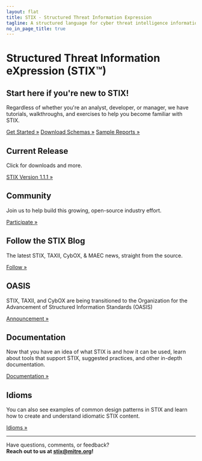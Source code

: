 ```yaml
---
layout: flat
title: STIX - Structured Threat Information Expression
tagline: A structured language for cyber threat intelligence information
no_in_page_title: true
---
```


<h1 class="site-title">Structured Threat Information eXpression (STIX™)</h1>

<div class="jumbotron">
  <h2><strong>Start here if you're new to STIX!</strong></h2>
  <p>Regardless of whether you're an analyst, developer, or manager, we have tutorials, walkthroughs, and exercises to help you become familiar
  with STIX.</p>
  <p><a class="btn btn-primary btn-lg" role="button" href="/getting-started">Get Started »</a>
  <a class="btn btn-info btn-lg" role="button" href="/release">Download Schemas »</a>
  <a class="btn btn-default btn-lg" role="button" href="/examples">Sample Reports »</a>
  </p>
</div>

<div class="row">
  <div class="col-md-4 text-center">
    <h2>Current Release</h2>
    <p>Click for downloads and more.</p>
    <p><a class="btn btn-primary btn-lg" role="button" href="https://stix.mitre.org/language/version1.1.1/">STIX Version 1.1.1 »</a></p>
  </div>
  <div class="col-md-4 text-center">
    <h2>Community</h2>
    <p>Join us to help build this growing, open-source industry effort.</p>
    <p><a class="btn btn-primary btn-lg" role="button" href="http://stixproject.github.io/community">Participate »</a></p>
  </div>
  <div class="col-md-4 text-center">
    <h2>Follow the STIX Blog</h2>
    <p>The latest STIX, TAXII, CybOX, & MAEC news, straight from the source.</p>
    <p><a class="btn btn-primary btn-lg" role="button" href="/blog">Follow »</a></p>
  </div>
</div>

<div class="row">
  <div class="col-md-4 text-center">
    <h2>OASIS</h2>
    <p>STIX, TAXII, and CybOX are being transitioned to the Organization for the Advancement of Structured Information Standards (OASIS)</p>
    <p><a class="btn btn-primary btn-lg" role="button" href="https://stixproject.github.io/stix-at-oasis.pdf">Announcement »</a></p>
  </div>
<div class="row">
  <div class="col-md-4 text-center">
    <h2>Documentation</h2>
    <p>Now that you have an idea of what STIX is and how it can be used,
    learn about tools that support STIX, suggested practices, and other in-depth
    documentation.</p>
    <p><a class="btn btn-primary btn-lg" role="button" href="/documentation">Documentation »</a></p>
  </div>
  <div class="col-md-4 text-center">
    <h2>Idioms</h2>
    <p>You can also see examples of common design patterns in STIX and
    learn how to create and understand idiomatic STIX content.</p>
    <p><a class="btn btn-primary btn-lg" role="button" href="/documentation/idioms">Idioms »</a></p>
  </div>
  
<hr />

<p class="lead text-center">
	Have questions, comments, or feedback?
	<br/>
	<strong>Reach out to us at <a href="mailto:stix@mitre.org">stix@mitre.org</a>!</strong>
</p>

